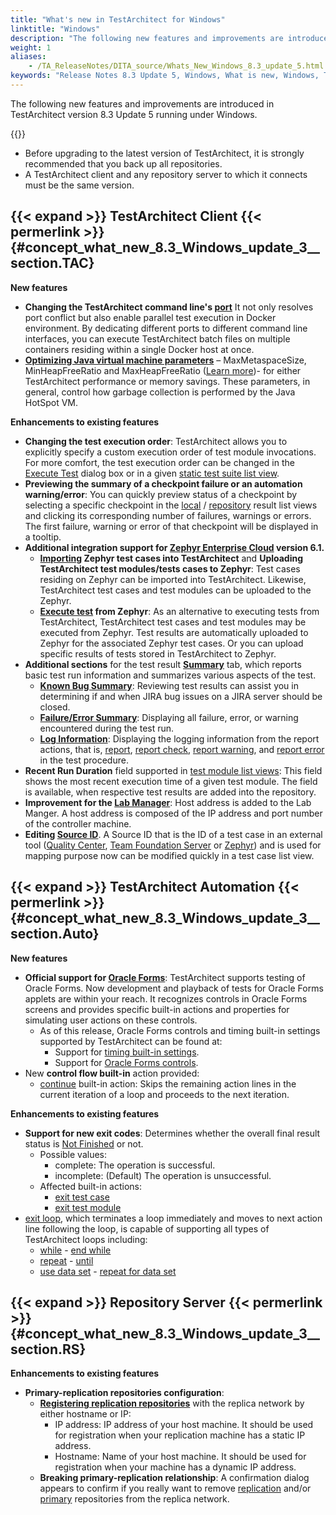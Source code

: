 ```yaml
--- 
title: "What's new in TestArchitect for Windows"
linktitle: "Windows"
description: "The following new features and improvements are introduced in TestArchitect version 8.3 Update 5 running under Windows."
weight: 1
aliases: 
    - /TA_ReleaseNotes/DITA_source/Whats_New_Windows_8.3_update_5.html
keywords: "Release Notes 8.3 Update 5, Windows, What is new, Windows, TestArchitect 8.3 Update 5, TestArchitect 8.3 Update 5, what is new, Windows"
---
```


The following new features and improvements are introduced in TestArchitect version 8.3 Update 5 running under Windows.

{{<remember>}}

-   Before upgrading to the latest version of TestArchitect, it is strongly recommended that you back up all repositories.
-   A TestArchitect client and any repository server to which it connects must be the same version.

## {{< expand >}} TestArchitect Client {{< permerlink >}} {#concept_what_new_8.3_Windows_update_3__section.TAC} 

**New features**

-   **Changing the TestArchitect command line's [port](/user-guide/controller-management/changing-command-line-port)** It not only resolves port conflict but also enable parallel test execution in Docker environment. By dedicating different ports to different command line interfaces, you can execute TestArchitect batch files on multiple containers residing within a single Docker host at once.
-   [**Optimizing Java virtual machine parameters**](/user-guide/support/frequently-asked-questions/optimizing-jvm-parameters-for-testarchitect-performance) – MaxMetaspaceSize, MinHeapFreeRatio and MaxHeapFreeRatio \([Learn more](https://docs.oracle.com/javase/8/docs/technotes/tools/windows/java.html)\)- for either TestArchitect performance or memory savings. These parameters, in general, control how garbage collection is performed by the Java HotSpot VM.

**Enhancements to existing features**

-   **Changing the test execution order**: TestArchitect allows you to explicitly specify a custom execution order of test module invocations. For more comfort, the test execution order can be changed in the [Execute Test](/user-guide/test-execution/methods-of-test-execution/configuring-and-running-tests-from-testarchitect-client#li.reorder.test.exec) dialog box or in a given [static test suite list view](/user-guide/projects-and-project-items/project-items/test-suites/static-test-suites/rearranging-test-execution-order#choice.move.up.down.btn).
-   **Previewing the summary of a checkpoint failure or an automation warning/error**: You can quickly preview status of a checkpoint by selecting a specific checkpoint in the [local](/user-guide/projects-and-project-items/project-items/list-view/result-list-view/local-result-list-view#section.preview_checkpoint) / [repository](/user-guide/projects-and-project-items/project-items/list-view/result-list-view/repository-result-list-view) result list views and clicking its corresponding number of failures, warnings or errors. The first failure, warning or error of that checkpoint will be displayed in a tooltip.
-   **Additional integration support for [Zephyr Enterprise Cloud](/user-guide/integration-with-third-party-tools/zephyr-integration/) version 6.1.**
    -   **[Importing](/user-guide/integration-with-third-party-tools/zephyr-integration/features-of-testarchitect-zephyr-integration/importing-zephyr-test-cases-into-testarchitect) Zephyr test cases into TestArchitect** and **Uploading TestArchitect test modules/tests cases to Zephyr**: Test cases residing on Zephyr can be imported into TestArchitect. Likewise, TestArchitect test cases and test modules can be uploaded to the Zephyr.
    -   **[Execute test](/user-guide/integration-with-third-party-tools/zephyr-integration/features-of-testarchitect-zephyr-integration/executing-tests-from-zephyr) from Zephyr**: As an alternative to executing tests from TestArchitect, TestArchitect test cases and test modules may be executed from Zephyr. Test results are automatically uploaded to Zephyr for the associated Zephyr test cases. Or you can upload specific results of tests stored in TestArchitect to Zephyr.
-   **Additional sections** for the test result [**Summary**](/user-guide/working-with-test-results/overview/summary-tab) tab, which reports basic test run information and summarizes various aspects of the test.
    -   [**Known Bug Summary**](/user-guide/working-with-test-results/overview/summary-tab#section_known.bug): Reviewing test results can assist you in determining if and when JIRA bug issues on a JIRA server should be closed.
    -   **[Failure/Error Summary](/user-guide/working-with-test-results/overview/summary-tab#section_failure.error)**: Displaying all failure, error, or warning encountered during the test run.
    -   [**Log Information**](/user-guide/working-with-test-results/overview/summary-tab#section_log.information): Displaying the logging information from the report actions, that is, [report](/automation-guide/action-based-testing-language/built-in-actions/test-support-actions/reporting-and-formatting/report), [report check](/automation-guide/action-based-testing-language/built-in-actions/test-support-actions/reporting-and-formatting/report-check), [report warning](/automation-guide/action-based-testing-language/built-in-actions/test-support-actions/reporting-and-formatting/report-warning), and [report error](/automation-guide/action-based-testing-language/built-in-actions/test-support-actions/reporting-and-formatting/report-error) in the test procedure.
-   **Recent Run Duration** field supported in [test module list views](/user-guide/projects-and-project-items/project-items/list-view/test-module-list-view/): This field shows the most recent execution time of a given test module. The field is available, when respective test results are added into the repository.
-   **Improvement for the [Lab Manager](/user-guide/lab-manager/managing-automation-lab/controller-status#li.host.address)**: Host address is added to the Lab Manger. A host address is composed of the IP address and port number of the controller machine.
-   **Editing [**Source ID**](/user-guide/projects-and-project-items/project-items/list-view/test-case-list-view/changing-source-id)**. A Source ID that is the ID of a test case in an external tool \([Quality Center](/user-guide/integration-with-third-party-tools/hp-quality-center/), [Team Foundation Server](/user-guide/integration-with-third-party-tools/tfs-integration/) or [Zephyr](/user-guide/integration-with-third-party-tools/zephyr-integration/)\) and is used for mapping purpose now can be modified quickly in a test case list view.

## {{< expand >}} TestArchitect Automation {{< permerlink >}} {#concept_what_new_8.3_Windows_update_3__section.Auto} 

**New features**

-   **Official support for [Oracle Forms](/automation-guide/application-testing/testing-desktop-applications/testing-oracle-forms/)**: TestArchitect supports testing of Oracle Forms. Now development and playback of tests for Oracle Forms applets are within your reach. It recognizes controls in Oracle Forms screens and provides specific built-in actions and properties for simulating user actions on these controls.
    -   As of this release, Oracle Forms controls and timing built-in settings supported by TestArchitect can be found at:
        -   Support for [timing built-in settings](/automation-guide/application-testing/testing-desktop-applications/testing-oracle-forms/timing-built-in-settings-support).
        -   Support for [Oracle Forms controls](/automation-guide/application-testing/testing-desktop-applications/testing-oracle-forms/controls-support).
-   New **control flow built-in** action provided:
    -   [continue](/automation-guide/action-based-testing-language/built-in-actions/test-support-actions/control-flow/continue) built-in action: Skips the remaining action lines in the current iteration of a loop and proceeds to the next iteration.

**Enhancements to existing features**

-   **Support for new exit codes**: Determines whether the overall final result status is [Not Finished](/user-guide/working-with-test-results/overview/test-result-status) or not.
    -   Possible values:
        -   complete: The operation is successful.
        -   incomplete: \(Default\) The operation is unsuccessful.
    -   Affected built-in actions:
        -   [exit test case](/automation-guide/action-based-testing-language/built-in-actions/test-support-actions/control-flow/exit-test-case)
        -   [exit test module](/automation-guide/action-based-testing-language/built-in-actions/test-support-actions/control-flow/exit-test-module)
-   [exit loop](/automation-guide/action-based-testing-language/built-in-actions/test-support-actions/control-flow/exit-loop), which terminates a loop immediately and moves to next action line following the loop, is capable of supporting all types of TestArchitect loops including:
    -   [while](/automation-guide/action-based-testing-language/built-in-actions/test-support-actions/control-flow/while) - [end while](/automation-guide/action-based-testing-language/built-in-actions/test-support-actions/control-flow/end-while)
    -   [repeat](/automation-guide/action-based-testing-language/built-in-actions/test-support-actions/control-flow/repeat) - [until](/automation-guide/action-based-testing-language/built-in-actions/test-support-actions/control-flow/until)
    -   [use data set](/automation-guide/action-based-testing-language/built-in-actions/test-support-actions/data-sets/use-data-set) - [repeat for data set](/automation-guide/action-based-testing-language/built-in-actions/test-support-actions/data-sets/repeat-for-data-set)

## {{< expand >}} Repository Server {{< permerlink >}} {#concept_what_new_8.3_Windows_update_3__section.RS} 

**Enhancements to existing features**

-   **Primary-replication repositories configuration**:
    -   [**Registering replication repositories**](/administration-guide/repository-server-management/replication-repositories/setting-up-primary-replication-repositories) with the replica network by either hostname or IP:
        -   IP address: IP address of your host machine. It should be used for registration when your replication machine has a static IP address.
        -   Hostname: Name of your host machine. It should be used for registration when your machine has a dynamic IP address.
    -   **Breaking primary-replication relationship**: A confirmation dialog appears to confirm if you really want to remove [replication](/administration-guide/repository-server-management/replication-repositories/breaking-primary-replication-relationship/removing-a-replication-server) and/or [primary](/administration-guide/repository-server-management/replication-repositories/breaking-primary-replication-relationship/removing-primary-server) repositories from the replica network.



